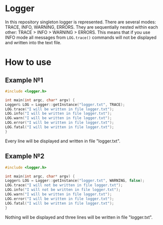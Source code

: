 # Logger
In this repository singleton logger is represented. There are several modes: TRACE, INFO, WARNING, ERRORS. They are sequentially nested within each other: TRACE > INFO > WARNING > ERRORS. This means that if you use INFO mode all messages from `LOG.trace()` commands will not be displayed and written into the text file.
# How to use
## Example №1
```c++
#include <logger.h>

int main(int argc, char* argv) {
Logger& LOG = Logger::getInstance("logger.txt", TRACE);
LOG.trace("I will be written in file logger.txt");
LOG.info("I will be written in file logger.txt");
LOG.warn("I will be written in file logger.txt");
LOG.error("I will be written in file logger.txt");
LOG.fatal("I will be written in file logger.txt");
}
```
Every line will be displayed and written in file "logger.txt".
## Example №2
```c++
#include <logger.h>

int main(int argc, char* argv) {
Logger& LOG = Logger::getInstance("logger.txt", WARNING, false);
LOG.trace("I will not be written in file logger.txt");
LOG.info("I will not be written in file logger.txt");
LOG.warn("I will be written in file logger.txt");
LOG.error("I will be written in file logger.txt");
LOG.fatal("I will be written in file logger.txt");
}
```
Nothing will be displayed and three lines will be written in file "logger.txt".
